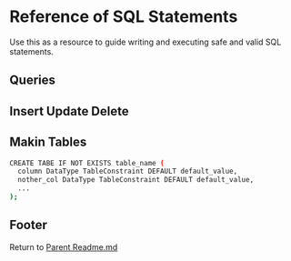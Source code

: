 # Reference of SQL Statements

Use this as a resource to guide writing and executing safe and valid SQL statements.  

## Queries

## Insert Update Delete

## Makin Tables

```sh
CREATE TABE IF NOT EXISTS table_name (
  column DataType TableConstraint DEFAULT default_value,
  nother_col DataType TableConstraint DEFAULT default_value,
  ...
);
```

## Footer

Return to [Parent Readme.md](../README.html)  
